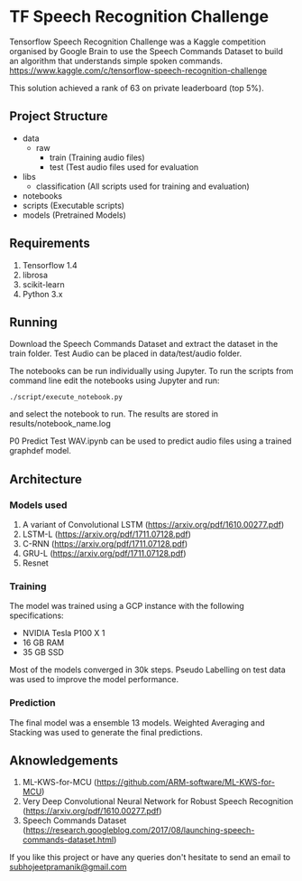 #  TF Speech Recognition Challenge 

Tensorflow Speech Recognition Challenge was a Kaggle competition organised by Google Brain  to use the Speech Commands Dataset to build an algorithm that understands simple spoken commands.
https://www.kaggle.com/c/tensorflow-speech-recognition-challenge

This solution achieved a rank of 63 on private leaderboard (top 5%).

## Project Structure
- data
	- raw
		- train (Training audio files)
		- test (Test audio files used for evaluation
- libs
	- classification (All scripts used for training and evaluation)
-  notebooks
- scripts (Executable scripts)
- models (Pretrained Models)

## Requirements
1. Tensorflow 1.4
2. librosa
3. scikit-learn
4. Python 3.x

## Running
Download the Speech Commands Dataset and extract the dataset in the train folder. Test Audio can be placed in data/test/audio folder.

The notebooks can be run individually using Jupyter. To run the scripts from command line edit the notebooks using Jupyter and run:

    ./script/execute_notebook.py
   and select the notebook to run. The results are stored in results/notebook_name.log
   
   
P0 Predict Test WAV.ipynb can be used to predict audio files using a trained graphdef model. 
  
   
## Architecture
### Models used
1. A variant of Convolutional LSTM (https://arxiv.org/pdf/1610.00277.pdf)
2. LSTM-L (https://arxiv.org/pdf/1711.07128.pdf)
3. C-RNN (https://arxiv.org/pdf/1711.07128.pdf)
4. GRU-L (https://arxiv.org/pdf/1711.07128.pdf)
5. Resnet

### Training

The model was trained using a GCP instance with the following specifications:
- NVIDIA Tesla P100 X 1
- 16 GB RAM 
- 35 GB SSD

Most of the models converged in 30k steps. Pseudo Labelling on test data was used to improve the model performance.

### Prediction
The final model was a ensemble 13 models. Weighted Averaging and Stacking was used to generate the final predictions.

## Aknowledgements
1. ML-KWS-for-MCU (https://github.com/ARM-software/ML-KWS-for-MCU)
2.  Very Deep Convolutional Neural Network for Robust Speech Recognition (https://arxiv.org/pdf/1610.00277.pdf)
3. Speech Commands Dataset (https://research.googleblog.com/2017/08/launching-speech-commands-dataset.html)

If you like this project or have any queries don't hesitate to send an email to subhojeetpramanik@gmail.com